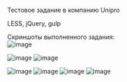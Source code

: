 Тестовое задание в компанию Unipro

LESS, jQuery, gulp

Скриншоты выполненного задания:  
![image](https://user-images.githubusercontent.com/47104132/121589803-2d338180-ca40-11eb-98d2-2b1476f44cd3.png)

![image](https://user-images.githubusercontent.com/47104132/121589850-3a507080-ca40-11eb-8da7-7acde6217722.png)
![image](https://user-images.githubusercontent.com/47104132/121589878-45a39c00-ca40-11eb-95bc-95fcbf883620.png)

![image](https://user-images.githubusercontent.com/47104132/121589917-50f6c780-ca40-11eb-8987-c5771347523a.png)
![image](https://user-images.githubusercontent.com/47104132/121589945-5e13b680-ca40-11eb-8788-63417ea8d47f.png)
![image](https://user-images.githubusercontent.com/47104132/121589959-64a22e00-ca40-11eb-9d75-62b3b2da60e9.png)
![image](https://user-images.githubusercontent.com/47104132/121589973-6966e200-ca40-11eb-8216-0e8f15356ef6.png)
